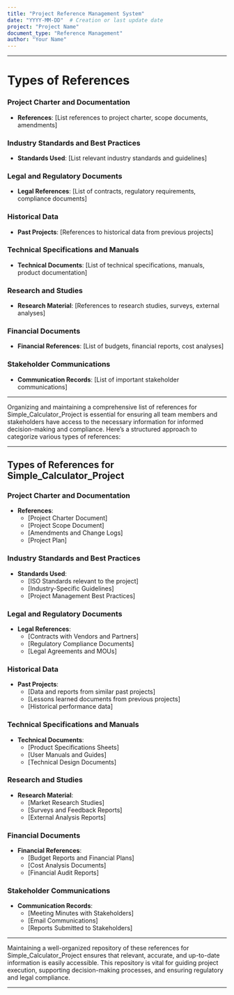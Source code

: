 ```yaml
---
title: "Project Reference Management System"
date: "YYYY-MM-DD"  # Creation or last update date
project: "Project Name"
document_type: "Reference Management"
author: "Your Name"
---
```

---
# Types of References

### Project Charter and Documentation

- **References**: [List references to project charter, scope documents, amendments]

### Industry Standards and Best Practices

- **Standards Used**: [List relevant industry standards and guidelines]

### Legal and Regulatory Documents

- **Legal References**: [List of contracts, regulatory requirements, compliance documents]

### Historical Data

- **Past Projects**: [References to historical data from previous projects]

### Technical Specifications and Manuals

- **Technical Documents**: [List of technical specifications, manuals, product documentation]

### Research and Studies

- **Research Material**: [References to research studies, surveys, external analyses]

### Financial Documents

- **Financial References**: [List of budgets, financial reports, cost analyses]

### Stakeholder Communications

- **Communication Records**: [List of important stakeholder communications]

---
Organizing and maintaining a comprehensive list of references for Simple_Calculator_Project is essential for ensuring all team members and stakeholders have access to the necessary information for informed decision-making and compliance. Here’s a structured approach to categorize various types of references:

---

## Types of References for Simple_Calculator_Project

### Project Charter and Documentation
- **References**: 
  - [Project Charter Document]
  - [Project Scope Document]
  - [Amendments and Change Logs]
  - [Project Plan]

### Industry Standards and Best Practices
- **Standards Used**: 
  - [ISO Standards relevant to the project]
  - [Industry-Specific Guidelines]
  - [Project Management Best Practices]

### Legal and Regulatory Documents
- **Legal References**: 
  - [Contracts with Vendors and Partners]
  - [Regulatory Compliance Documents]
  - [Legal Agreements and MOUs]

### Historical Data
- **Past Projects**: 
  - [Data and reports from similar past projects]
  - [Lessons learned documents from previous projects]
  - [Historical performance data]

### Technical Specifications and Manuals
- **Technical Documents**: 
  - [Product Specifications Sheets]
  - [User Manuals and Guides]
  - [Technical Design Documents]

### Research and Studies
- **Research Material**: 
  - [Market Research Studies]
  - [Surveys and Feedback Reports]
  - [External Analysis Reports]

### Financial Documents
- **Financial References**: 
  - [Budget Reports and Financial Plans]
  - [Cost Analysis Documents]
  - [Financial Audit Reports]

### Stakeholder Communications
- **Communication Records**: 
  - [Meeting Minutes with Stakeholders]
  - [Email Communications]
  - [Reports Submitted to Stakeholders]

---

Maintaining a well-organized repository of these references for Simple_Calculator_Project ensures that relevant, accurate, and up-to-date information is easily accessible. This repository is vital for guiding project execution, supporting decision-making processes, and ensuring regulatory and legal compliance.

---
